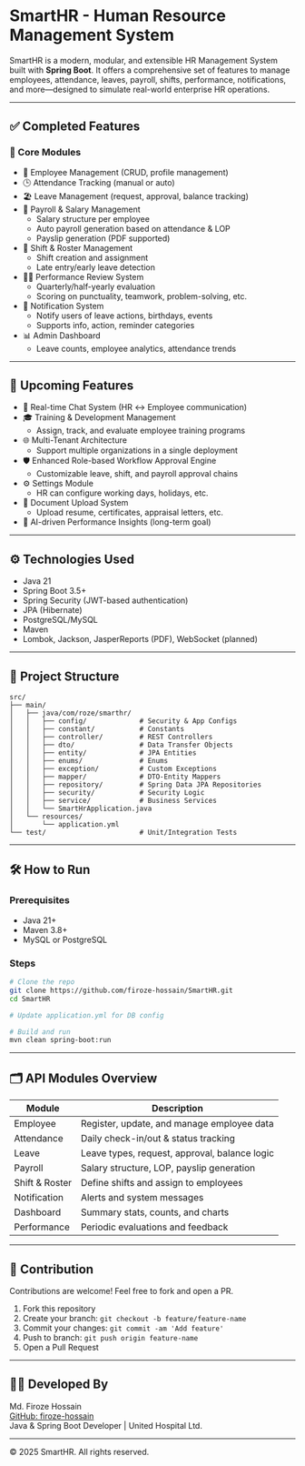 
# SmartHR - Human Resource Management System

SmartHR is a modern, modular, and extensible HR Management System built with **Spring Boot**. It offers a comprehensive set of features to manage employees, attendance, leaves, payroll, shifts, performance, notifications, and more—designed to simulate real-world enterprise HR operations.

---

## ✅ Completed Features

### 🎯 Core Modules
- 👤 Employee Management (CRUD, profile management)
- 🕒 Attendance Tracking (manual or auto)
- 🏖️ Leave Management (request, approval, balance tracking)
- 🧾 Payroll & Salary Management
    - Salary structure per employee
    - Auto payroll generation based on attendance & LOP
    - Payslip generation (PDF supported)
- 📆 Shift & Roster Management
    - Shift creation and assignment
    - Late entry/early leave detection
- 👨‍💼 Performance Review System
    - Quarterly/half-yearly evaluation
    - Scoring on punctuality, teamwork, problem-solving, etc.
- 🔔 Notification System
    - Notify users of leave actions, birthdays, events
    - Supports info, action, reminder categories
- 📊 Admin Dashboard
    - Leave counts, employee analytics, attendance trends

---

## 🚧 Upcoming Features

- 💬 Real-time Chat System (HR ↔ Employee communication)
- 🎓 Training & Development Management
    - Assign, track, and evaluate employee training programs
- 🌐 Multi-Tenant Architecture
    - Support multiple organizations in a single deployment
- 🛡️ Enhanced Role-based Workflow Approval Engine
    - Customizable leave, shift, and payroll approval chains
- ⚙️ Settings Module
    - HR can configure working days, holidays, etc.
- 📂 Document Upload System
    - Upload resume, certificates, appraisal letters, etc.
- 🧠 AI-driven Performance Insights (long-term goal)

---

## ⚙️ Technologies Used

- Java 21
- Spring Boot 3.5+
- Spring Security (JWT-based authentication)
- JPA (Hibernate)
- PostgreSQL/MySQL
- Maven
- Lombok, Jackson, JasperReports (PDF), WebSocket (planned)

---

## 📁 Project Structure

```
src/
├── main/
│   ├── java/com/roze/smarthr/
│   │   ├── config/             # Security & App Configs
│   │   ├── constant/           # Constants
│   │   ├── controller/         # REST Controllers
│   │   ├── dto/                # Data Transfer Objects
│   │   ├── entity/             # JPA Entities
│   │   ├── enums/              # Enums
│   │   ├── exception/          # Custom Exceptions
│   │   ├── mapper/             # DTO-Entity Mappers
│   │   ├── repository/         # Spring Data JPA Repositories
│   │   ├── security/           # Security Logic
│   │   ├── service/            # Business Services
│   │   └── SmartHrApplication.java
│   └── resources/
│       └── application.yml
└── test/                       # Unit/Integration Tests
```

---

## 🛠️ How to Run

### Prerequisites
- Java 21+
- Maven 3.8+
- MySQL or PostgreSQL

### Steps

```bash
# Clone the repo
git clone https://github.com/firoze-hossain/SmartHR.git
cd SmartHR

# Update application.yml for DB config

# Build and run
mvn clean spring-boot:run
```

---

## 🗂️ API Modules Overview

| Module            | Description                                      |
|-------------------|--------------------------------------------------|
| Employee          | Register, update, and manage employee data       |
| Attendance        | Daily check-in/out & status tracking             |
| Leave             | Leave types, request, approval, balance logic    |
| Payroll           | Salary structure, LOP, payslip generation        |
| Shift & Roster    | Define shifts and assign to employees            |
| Notification      | Alerts and system messages                       |
| Dashboard         | Summary stats, counts, and charts                |
| Performance       | Periodic evaluations and feedback                |

---

## 🤝 Contribution

Contributions are welcome! Feel free to fork and open a PR.

1. Fork this repository
2. Create your branch: `git checkout -b feature/feature-name`
3. Commit your changes: `git commit -am 'Add feature'`
4. Push to branch: `git push origin feature-name`
5. Open a Pull Request

---

## 👨‍💻 Developed By

Md. Firoze Hossain  
[GitHub: firoze-hossain](https://github.com/firoze-hossain)  
Java & Spring Boot Developer | United Hospital Ltd.

---

© 2025 SmartHR. All rights reserved.